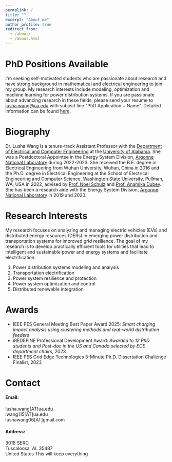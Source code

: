 ```yaml
---
permalink: /
title: ""
excerpt: "About me"
author_profile: true
redirect_from: 
  - /about/
  - /about.html
---
```


PhD Positions Available
======
I'm seeking self-motivated students who are passionate about research and have strong background in mathematical and electrical engineering to join my group. My research interests include modeling, optimization and machine learning for power distribution systems. If you are passionate about advancing research in these fields, please send your resume to [lusha.wang@ua.edu](lusha.wang@ua.edu) with subject line "PhD Application + Name". Detailed information can be found [here](https://lushawangece.github.io//join/).


Biography
======
Dr. Lusha Wang is a tenure-track Assistant Professor with the [Department of Electrical and Computer Engineering](https://ece.eng.ua.edu/) at the [University of Alabama](https://www.ua.edu/). She was a Postdoctoral Appointee in the Energy System Division, [Argonne National Laboratory](https://www.anl.gov/) during 2022-2023. She received the B.E. degree in Electrical Engineering from Wuhan University, Wuhan, China in 2016 and the Ph.D. degree in Electrical Engineering at the School of Electrical Engineering and Computer Science, [Washington State University](https://wsu.edu/), Pullman, WA, USA in 2022, advised by [Prof. Noel Schulz](https://president.wsu.edu/noel-schulz-bio/) and [Prof. Anamika Dubey](https://eecs.wsu.edu/~adubey/). She has been a research aide with the Energy System Division, [Argonne National Laboratory](https://www.anl.gov/) in 2019 and 2020. 


Research Interests
======
My research focuses on analyzing and managing electric vehicles (EVs) and distributed energy resources (DERs) in emerging power distribution and transportation systems for improved grid resilience. The goal of my research is to develop practically efficient tools for utilities that lead to intelligent and sustainable power and energy systems and facilitate electrification.
1. Power distribution systems modeling and analysis
1. Transportation electrification
1. Power system resilience and protection
1. Power system optimization and control
1. Distributed renewable integration


Awards
=======
* IEEE PES General Meeting Best Paper Award 2025: _Smart_ _charging_ _impact_ _analysis_ _using_ _clustering_ _methods_ _and_ _real-world_ _distribution_ _feeders_
* iREDEFINE Professional Development Award:   _Awarded_ _to_ _12_ _PhD_ _students_ _and_ _Post-doc_ _in_ _the_ _US_ _and_ _Canada_ _selected_ _by_ _ECE_ _department_ _chairs_, 2023 
* IEEE PES Grid Edge Technologies 3-Minute Ph.D. Dissertation Challenge Finalist, 2023


Contact
======

#### Email:
lusha.wang[AT]ua.edu  
lwang115[AT]ua.edu  
lushawang06[AT]gmail.com  

#### Address:  
3018 SERC  
Tuscaloosa, AL 35487  
United States
This will keep everything